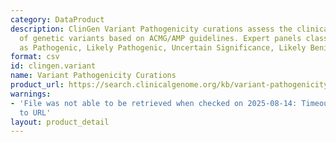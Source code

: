 ```yaml
---
category: DataProduct
description: ClinGen Variant Pathogenicity curations assess the clinical significance
  of genetic variants based on ACMG/AMP guidelines. Expert panels classify variants
  as Pathogenic, Likely Pathogenic, Uncertain Significance, Likely Benign, or Benign.
format: csv
id: clingen.variant
name: Variant Pathogenicity Curations
product_url: https://search.clinicalgenome.org/kb/variant-pathogenicity/all
warnings:
- 'File was not able to be retrieved when checked on 2025-08-14: Timeout connecting
  to URL'
layout: product_detail
---
```

